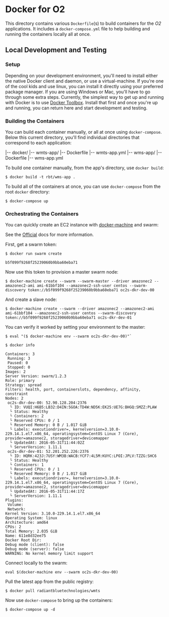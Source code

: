 # Docker for O2
This directory contains various `Dockerfile`(s) to build containers for the 
*O2* applications. It includes a `docker-compose.yml` file to help building
and running the containers locally all at once.

## Local Development and Testing

### Setup
Depending on your development environment, you'll need to install either
the native Docker client and daemon, or use a virtual-machine. If you're one 
of the cool kids and use linux, you can install it directly using your
preferred package manager. If you are using Windows or Mac, you'll have to go
through some extra steps. Currently, the simplest way to get up and running
with Docker is to use [Docker Toolbox](https://www.docker.com/toolbox). Install
that first and once you're up and running, you can return here and start 
development and testing. 

### Building the Containers
You can build each container manually, or all at once using `docker-compose`.
Below this current directory, you'll find individual directories that correspond
to each application:


   |--  docker/
     |-- wmts-app/
       |-- Dockerfile
       |-- wmts-app.yml
     |-- wms-app/
       |-- Dockerfile
       |-- wms-app.yml

To build one container manually, from the app's directory, use `docker build`:

`$ docker build -t rbt/wms-app .`

To build all of the containers at once, you can use `docker-compose` from the 
root `docker` directory:

`$ docker-compose up`

### Orchestrating the Containers

You can quickly create an EC2 instance with [docker-machine](http://somelink.com)
and swarm:

See the [Official](https://docs.docker.com/swarm/provision-with-machine/) docs
for more information.

First, get a swarm token:

    $ docker run swarm create

    b5f099f9268f25239060b9bba60eba71

Now use this token to provision a master swarm node:

`$ docker-machine create --swarm --swarm-master --driver amazonec2 --amazonec2-ami ami-61bbf104 --amazonec2-ssh-user centos --swarm-discovery token://b5f099f9268f25239060b9bba60eba71 oc2s-dkr-dev-00`

And create a slave node:

`$ docker-machine create --swarm --driver amazonec2 --amazonec2-ami ami-61bbf104 --amazonec2-ssh-user centos --swarm-discovery token://b5f099f9268f25239060b9bba60eba71 oc2s-dkr-dev-01`

You can verify it worked by setting your environment to the master:

    $ eval "($ docker-machine env --swarm oc2s-dkr-dev-00)"`

    $ docker info

    Containers: 3
     Running: 3
     Paused: 0
     Stopped: 0
    Images: 2
    Server Version: swarm/1.2.3
    Role: primary
    Strategy: spread
    Filters: health, port, containerslots, dependency, affinity, constraint
    Nodes: 2
     oc2s-dkr-dev-00: 52.90.128.204:2376
      └ ID: VUQI:H6B5:LB32:D4IN:5GOA:TD4W:ND5K:EK25:UE7G:BHGQ:SMZZ:PLAW
      └ Status: Healthy
      └ Containers: 2
      └ Reserved CPUs: 0 / 1
      └ Reserved Memory: 0 B / 1.017 GiB
      └ Labels: executiondriver=, kernelversion=3.10.0-229.14.1.el7.x86_64, operatingsystem=CentOS Linux 7 (Core), provider=amazonec2, storagedriver=devicemapper
      └ UpdatedAt: 2016-05-31T11:44:02Z
      └ ServerVersion: 1.11.1
     oc2s-dkr-dev-01: 52.201.252.226:2376
      └ ID: HQRK:423J:7USY:WM3B:WACB:YCF7:4L5M:KUYC:LPOI:JPLV:TZZG:SHC6
      └ Status: Healthy
      └ Containers: 1
      └ Reserved CPUs: 0 / 1
      └ Reserved Memory: 0 B / 1.017 GiB
      └ Labels: executiondriver=, kernelversion=3.10.0-229.14.1.el7.x86_64, operatingsystem=CentOS Linux 7 (Core), provider=amazonec2, storagedriver=devicemapper
      └ UpdatedAt: 2016-05-31T11:44:17Z
      └ ServerVersion: 1.11.1
    Plugins: 
     Volume: 
     Network: 
    Kernel Version: 3.10.0-229.14.1.el7.x86_64
    Operating System: linux
    Architecture: amd64
    CPUs: 2
    Total Memory: 2.035 GiB
    Name: 611e8d32ee75
    Docker Root Dir: 
    Debug mode (client): false
    Debug mode (server): false
    WARNING: No kernel memory limit support
 
Connect locally to the swarm:

`eval $(docker-machine env --swarm oc2s-dkr-dev-00)`

Pull the latest app from the public registry:

`$ docker pull radiantbluetechnologies/wmts`

Now use `docker-compose` to bring up the containers:

`$ docker-compose up -d`
